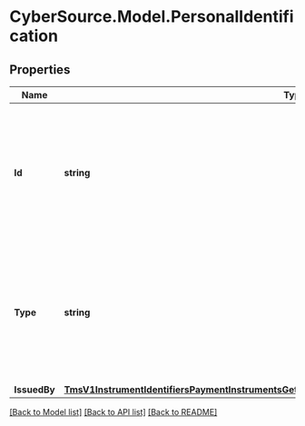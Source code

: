 # CyberSource.Model.PersonalIdentification
## Properties

Name | Type | Description | Notes
------------ | ------------- | ------------- | -------------
**Id** | **string** | Customer&#39;s identification number.  **Important**: Contact your TeleCheck representative to learn whether this field is required or optional.  | [optional] 
**Type** | **string** | Type of personal identification.  **Important**: Contact your TeleCheck representative to learn whether this field is required or optional.  | [optional] 
**IssuedBy** | [**TmsV1InstrumentIdentifiersPaymentInstrumentsGet200ResponseEmbeddedBuyerInformationIssuedBy**](TmsV1InstrumentIdentifiersPaymentInstrumentsGet200ResponseEmbeddedBuyerInformationIssuedBy.md) |  | [optional] 

[[Back to Model list]](../README.md#documentation-for-models) [[Back to API list]](../README.md#documentation-for-api-endpoints) [[Back to README]](../README.md)

